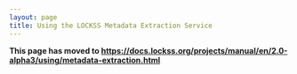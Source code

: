 ```yaml
---
layout: page
title: Using the LOCKSS Metadata Extraction Service
---
```


**This page has moved to <https://docs.lockss.org/projects/manual/en/2.0-alpha3/using/metadata-extraction.html>**
